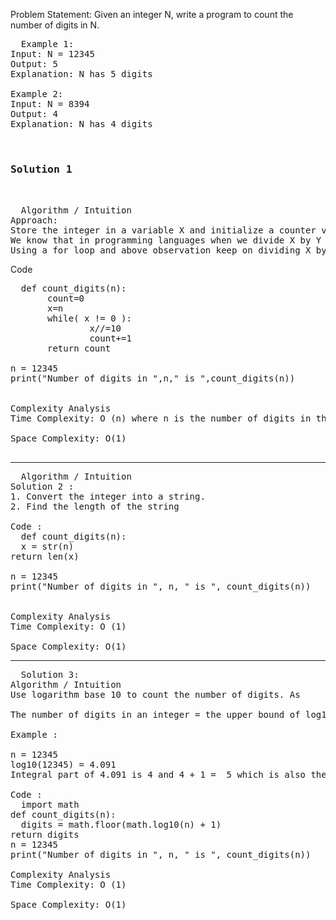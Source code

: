 Problem Statement: Given an integer N, write a program to count the number of digits in N.
<pre>
  Example 1:
Input: N = 12345
Output: 5
Explanation: N has 5 digits

Example 2:
Input: N = 8394
Output: 4
Explanation: N has 4 digits


<h3>Solution 1</h3>

  Algorithm / Intuition
Approach: 
Store the integer in a variable X and initialize a counter variable to count the number of digits.
We know that in programming languages when we divide X by Y it will result in an integer (given both the variables are integers). For example, 133/10 will result in 13 similarly 1/10 will result in 0.
Using a for loop and above observation keep on dividing X by 10 and increment the count in every iteration when X equals 0 terminate the loop and the count will have the number of digits in N.
</pre>
Code
<pre>
  def count_digits(n):
       count=0
       x=n
       while( x != 0 ):
               x//=10
               count+=1
       return count

n = 12345
print("Number of digits in ",n," is ",count_digits(n)) 


Complexity Analysis
Time Complexity: O (n) where n is the number of digits in the given integer

Space Complexity: O(1)

</pre>

-------------------------------------------------------------------------------------------------------

<pre>
  Algorithm / Intuition
Solution 2 : 
1. Convert the integer into a string.
2. Find the length of the string 

Code : 
  def count_digits(n):
  x = str(n)
return len(x)

n = 12345
print("Number of digits in ", n, " is ", count_digits(n))


Complexity Analysis
Time Complexity: O (1) 

Space Complexity: O(1)
</pre>


----------------------------------------------------------------------------------------------------
<pre>
  Solution 3:
Algorithm / Intuition
Use logarithm base 10 to count the number of digits. As

The number of digits in an integer = the upper bound of log10(n).

Example :

n = 12345
log10(12345) = 4.091
Integral part of 4.091 is 4 and 4 + 1 =  5 which is also the number of digits in 12345

Code :
  import math
def count_digits(n):
  digits = math.floor(math.log10(n) + 1)
return digits
n = 12345
print("Number of digits in ", n, " is ", count_digits(n))

Complexity Analysis
Time Complexity: O (1) 

Space Complexity: O(1)
</pre>
